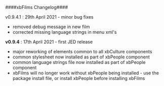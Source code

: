 ####xbFilms Changelog####

v0.9.4.1 : 29th April 2021 - minor bug fixes 
 - removed debug message in new film
 - corrected missing language strings in menu xml's

**v0.9.4**   : 17th April 2021 - first JED release
 - major reworking of elements common to all xbCulture components
 - common stylesheet now installed as part of xbPeople component
 - common language strings file now installed as part of xbPeople component
 - xbFilms will no longer work without xbPeople being installed - use the package install file, or install xbPeople before installing xbFilms
